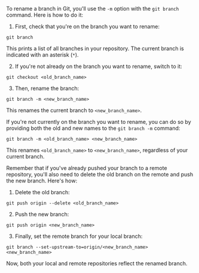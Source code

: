 To rename a branch in Git, you'll use the `-m` option with the `git branch` command. Here is how to do it:

1. First, check that you're on the branch you want to rename:

```shell
git branch
```

This prints a list of all branches in your repository. The current branch is indicated with an asterisk (`*`).

2. If you're not already on the branch you want to rename, switch to it:

```shell
git checkout <old_branch_name>
```

3. Then, rename the branch:

```shell
git branch -m <new_branch_name>
```

This renames the current branch to `<new_branch_name>`.

If you're not currently on the branch you want to rename, you can do so by providing both the old and new names to the `git branch -m` command:

```shell
git branch -m <old_branch_name> <new_branch_name>
```

This renames `<old_branch_name>` to `<new_branch_name>`, regardless of your current branch.

Remember that if you've already pushed your branch to a remote repository, you'll also need to delete the old branch on the remote and push the new branch. Here's how:

1. Delete the old branch:

```shell
git push origin --delete <old_branch_name>
```

2. Push the new branch:

```shell
git push origin <new_branch_name>
```

3. Finally, set the remote branch for your local branch:

```shell
git branch --set-upstream-to=origin/<new_branch_name> <new_branch_name>
```

Now, both your local and remote repositories reflect the renamed branch.